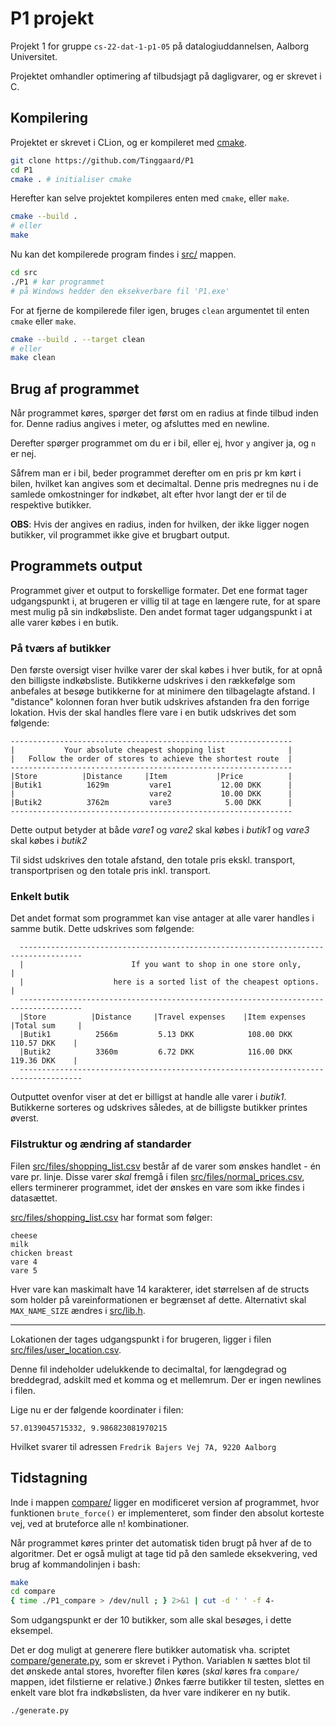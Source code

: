 # P1 projekt

Projekt 1 for gruppe `cs-22-dat-1-p1-05` på datalogiuddannelsen, Aalborg Universitet.

Projektet omhandler optimering af tilbudsjagt på dagligvarer, og er skrevet i C.


## Kompilering

Projektet er skrevet i CLion, og er kompileret med [cmake](https://cmake.org/install/).

```bash
git clone https://github.com/Tinggaard/P1
cd P1
cmake . # initialiser cmake
```

Herefter kan selve projektet kompileres enten med `cmake`, eller `make`.

```bash
cmake --build .
# eller
make
```

Nu kan det kompilerede program findes i [src/](src/) mappen.

```bash
cd src
./P1 # kør programmet
# på Windows hedder den eksekverbare fil 'P1.exe'
```

For at fjerne de kompilerede filer igen, bruges `clean` argumentet til enten `cmake` eller `make`.

```bash
cmake --build . --target clean
# eller
make clean
```

## Brug af programmet

Når programmet køres, spørger det først om en radius at finde tilbud inden for.
Denne radius angives i meter, og afsluttes med en newline.

Derefter spørger programmet om du er i bil, eller ej, hvor `y` angiver ja, og `n` er nej.

Såfrem man er i bil, beder programmet derefter om en pris pr km kørt i bilen, hvilket kan angives som et decimaltal. 
Denne pris medregnes nu i de samlede omkostninger for indkøbet, alt efter hvor langt der er til de respektive butikker.

**OBS**: Hvis der angives en radius, inden for hvilken, der ikke ligger nogen butikker, vil programmet ikke give et brugbart output.

## Programmets output
Programmet giver et output to forskellige formater. Det ene format tager udgangspunkt i, at brugeren er villig til at 
tage en længere rute, for at spare mest mulig på sin indkøbsliste. Den andet format tager udgangspunkt i at alle varer
købes i en butik.

### På tværs af butikker
Den første oversigt viser hvilke varer der skal købes i hver butik, for
at opnå den billigste indkøbsliste. Butikkerne udskrives i den rækkefølge som anbefales at besøge butikkerne for at minimere
den tilbagelagte afstand. I "distance" kolonnen foran hver butik udskrives afstanden fra den forrige lokation. 
Hvis der skal handles flere vare i en butik udskrives det som følgende:
```
---------------------------------------------------------------
|           Your absolute cheapest shopping list              |
|   Follow the order of stores to achieve the shortest route  |
---------------------------------------------------------------
|Store          |Distance     |Item           |Price          |
|Butik1          1629m         vare1           12.00 DKK      |
|                              vare2           10.00 DKK      |
|Butik2          3762m         vare3            5.00 DKK      |
---------------------------------------------------------------
```
Dette output betyder at både *vare1* og *vare2* skal købes i *butik1* og *vare3* skal købes i *butik2*

Til sidst udskrives den totale afstand, den totale pris ekskl. transport, transportprisen og den totale pris inkl. transport.

### Enkelt butik
Det andet format som programmet kan vise antager at alle varer handles i samme butik. Dette udskrives som følgende:
```
  ------------------------------------------------------------------------------------
  |                        If you want to shop in one store only,                    |
  |                    here is a sorted list of the cheapest options.                |
  ------------------------------------------------------------------------------------
  |Store          |Distance     |Travel expenses    |Item expenses    |Total sum     |
  |Butik1          2566m         5.13 DKK            108.00 DKK        110.57 DKK    |
  |Butik2          3360m         6.72 DKK            116.00 DKK        119.36 DKK    |
  ------------------------------------------------------------------------------------
```
Outputtet ovenfor viser at det er billigst at handle alle varer i *butik1*. Butikkerne sorteres og udskrives således, at
de billigste butikker printes øverst.


### Filstruktur og ændring af standarder

Filen [src/files/shopping_list.csv](src/files/shopping_list.csv) består af de varer som ønskes handlet - én vare pr. linje.
Disse varer *skal* fremgå i filen [src/files/normal_prices.csv](src/files/normal_prices.csv),
ellers terminerer programmet, idet der ønskes en vare som ikke findes i datasættet.

[src/files/shopping_list.csv](src/files/shopping_list.csv) har format som følger:
```
cheese
milk
chicken breast
vare 4
vare 5
```

Hver vare kan maskimalt have 14 karakterer, idet størrelsen af de structs som holder på vareinformationen er begrænset af dette.
Alternativt skal `MAX_NAME_SIZE` ændres i [src/lib.h](src/lib.h).

---

Lokationen der tages udgangspunkt i for brugeren, ligger i filen [src/files/user_location.csv](src/files/user_location.csv).

Denne fil indeholder udelukkende to decimaltal, for længdegrad og breddegrad, adskilt med et komma og et mellemrum.
Der er ingen newlines i filen.

Lige nu er der følgende koordinater i filen:

```csv
57.0139045715332, 9.986823081970215
```

Hvilket svarer til adressen `Fredrik Bajers Vej 7A, 9220 Aalborg`

## Tidstagning

Inde i mappen [compare/](compare/) ligger en modificeret version af programmet, hvor funktionen `brute_force()` er implementeret,
som finder den absolut korteste vej, ved at bruteforce alle n! kombinationer.

Når programmet køres printer det automatisk tiden brugt på hver af de to algoritmer. 
Det er også muligt at tage tid på den samlede eksekvering, ved brug af kommandolinjen i bash:

```bash
make 
cd compare
{ time ./P1_compare > /dev/null ; } 2>&1 | cut -d ' ' -f 4-
```

Som udgangspunkt er der 10 butikker, som alle skal besøges, i dette eksempel.

Det er dog muligt at generere flere butikker automatisk vha. scriptet [compare/generate.py](compare/generate.py), som er skrevet i Python.
Variablen `N` sættes blot til det ønskede antal stores, hvorefter filen køres (*skal* køres fra `compare/` mappen, idet filstierne er relative.)
Ønkes færre butikker til testen, slettes en enkelt vare blot fra indkøbslisten, da hver vare indikerer en ny butik.

```bash
./generate.py                                                             
```
